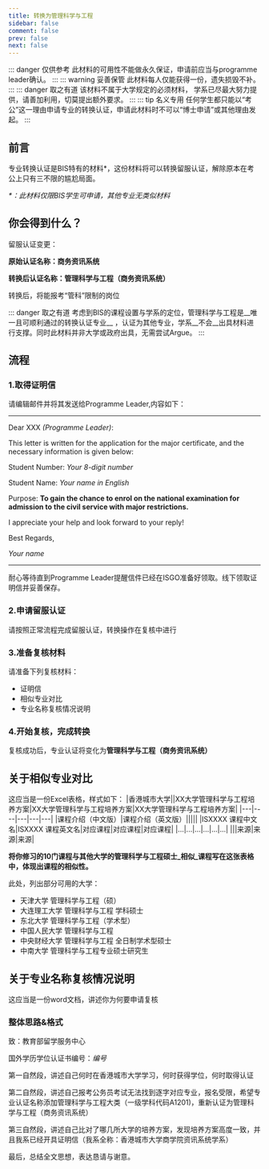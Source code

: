 ```yaml
---
title: 转换为管理科学与工程
sidebar: false
comment: false
prev: false
next: false
---
```

::: danger 仅供参考
此材料的可用性不能做永久保证，申请前应当与programme leader确认。
:::
::: warning 妥善保管
此材料每人仅能获得一份，遗失损毁不补。
:::
::: danger 取之有道
该材料不属于大学规定的必须材料， 学系已尽最大努力提供，请善加利用，切莫提出额外要求。
:::
::: tip 名义专用
任何学生都只能以“考公”这一理由申请专业的转换认证，申请此材料时不可以“博士申请”或其他理由发起。
:::

## 前言

专业转换认证是BIS特有的材料*，这份材料将可以转换留服认证，解除原本在考公上只有三不限的尴尬局面。

_*：此材料仅限BIS学生可申请，其他专业无类似材料_

## 你会得到什么？

留服认证变更：

__原始认证名称：商务资讯系统__

__转换后认证名称：管理科学与工程（商务资讯系统）__

转换后，将能报考“管科”限制的岗位

::: danger 取之有道
考虑到BIS的课程设置与学系的定位，管理科学与工程是__唯一且可顺利通过的转换认证专业__ ，认证为其他专业，学系__不会__出具材料进行支撑。同时此材料并非大学或政府出具，无需尝试Argue。
:::

## 流程

### 1.取得证明信

请编辑邮件并将其发送给Programme Leader,内容如下：

---

Dear XXX _(Programme Leader)_:

This letter is written for the application for the major certificate, and the necessary information is given below:

Student Number: *Your 8-digit number*

Student Name: *Your name in English*

Purpose: **To gain the chance to enrol on the national examination for admission to the civil service with major restrictions.**

I appreciate your help and look forward to your reply!

Best Regards,

*Your name*

---

耐心等待直到Programme Leader提醒信件已经在ISGO准备好领取。线下领取证明信并妥善保存。

### 2.申请留服认证

请按照正常流程完成留服认证，转换操作在复核中进行

### 3.准备复核材料

请准备下列复核材料：

- 证明信
- 相似专业对比
- 专业名称复核情况说明

### 4.开始复核，完成转换

复核成功后，专业认证将变化为**管理科学与工程（商务资讯系统）**

## 关于相似专业对比

这应当是一份Excel表格，样式如下：
|香港城市大学||XX大学管理科学与工程培养方案|XX大学管理科学与工程培养方案|XX大学管理科学与工程培养方案|
|---|----|---|---|---|
|课程介绍（中文版）|课程介绍（英文版）|||||
|ISXXXX 课程中文名|ISXXXX 课程英文名|对应课程|对应课程|对应课程|
|...|...|...|...|...|...|
|||来源|来源|来源|

__将你修习的10门课程与其他大学的管理科学与工程硕士_相似_课程写在这张表格中，体现出课程的相似性。__

此处，列出部分可用的大学：

- 天津大学 管理科学与工程（硕）
- 大连理工大学 管理科学与工程 学科硕士
- 东北大学 管理科学与工程（学术型）
- 中国人民大学 管理科学与工程
- 中央财经大学 管理科学与工程 全日制学术型硕士
- 中南大学 管理科学与工程专业硕士研究生

## 关于专业名称复核情况说明

这应当是一份word文档，讲述你为何要申请复核

### 整体思路&格式

致：教育部留学服务中心

国外学历学位认证书编号：*编号*

第一自然段，讲述自己何时在香港城市大学学习，何时获得学位，何时取得认证

第二自然段，讲述自己报考公务员考试无法找到逐字对应专业，报名受限，希望专业认证名称添加管理科学与工程大类（一级学科代码A1201)，重新认证为管理科学与工程（商务资讯系统）

第三自然段，讲述自己比对了哪几所大学的培养方案，发现培养方案高度一致，并且我系已经开具证明信（我系全称：香港城市大学商学院资讯系统学系）

最后，总结全文思想，表达恳请与谢意。
